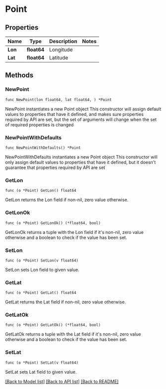 # Point

## Properties

Name | Type | Description | Notes
------------ | ------------- | ------------- | -------------
**Lon** | **float64** | Longitude | 
**Lat** | **float64** | Latitude | 

## Methods

### NewPoint

`func NewPoint(lon float64, lat float64, ) *Point`

NewPoint instantiates a new Point object
This constructor will assign default values to properties that have it defined,
and makes sure properties required by API are set, but the set of arguments
will change when the set of required properties is changed

### NewPointWithDefaults

`func NewPointWithDefaults() *Point`

NewPointWithDefaults instantiates a new Point object
This constructor will only assign default values to properties that have it defined,
but it doesn't guarantee that properties required by API are set

### GetLon

`func (o *Point) GetLon() float64`

GetLon returns the Lon field if non-nil, zero value otherwise.

### GetLonOk

`func (o *Point) GetLonOk() (*float64, bool)`

GetLonOk returns a tuple with the Lon field if it's non-nil, zero value otherwise
and a boolean to check if the value has been set.

### SetLon

`func (o *Point) SetLon(v float64)`

SetLon sets Lon field to given value.


### GetLat

`func (o *Point) GetLat() float64`

GetLat returns the Lat field if non-nil, zero value otherwise.

### GetLatOk

`func (o *Point) GetLatOk() (*float64, bool)`

GetLatOk returns a tuple with the Lat field if it's non-nil, zero value otherwise
and a boolean to check if the value has been set.

### SetLat

`func (o *Point) SetLat(v float64)`

SetLat sets Lat field to given value.



[[Back to Model list]](../README.md#documentation-for-models) [[Back to API list]](../README.md#documentation-for-api-endpoints) [[Back to README]](../README.md)


